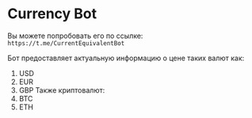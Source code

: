 # Currency Bot
Вы можете попробовать его по ссылке: `https://t.me/CurrentEquivalentBot`

Бот предоставляет актуальную информацию о цене таких валют как:
1. USD
2. EUR
3. GBP
Также криптовалют:
1. BTC
2. ETH
